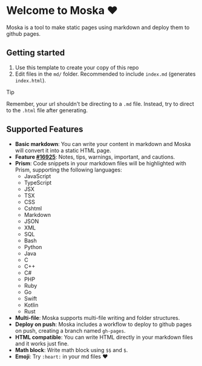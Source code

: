 # Welcome to Moska :heart:

Moska is a tool to make static pages using markdown and deploy them to github pages.

## Getting started

1. Use this template to create your copy of this repo
2. Edit files in the `md/` folder. Recommended to include `index.md` (generates `index.html`).

> [!TIP]
> Remember, your url shouldn't be directing to a `.md` file. Instead, try to direct to the `.html` file after generating.

## Supported Features

- **Basic markdown**: You can write your content in markdown and Moska will convert it into a static HTML page.
- **Feature [#16925](https://github.com/orgs/community/discussions/16925)**: Notes, tips, warnings, important, and cautions.
- **Prism**: Code snippets in your markdown files will be highlighted with Prism, supporting the following languages:
  - JavaScript
  - TypeScript
  - JSX
  - TSX
  - CSS
  - Cshtml
  - Markdown
  - JSON
  - XML
  - SQL
  - Bash
  - Python
  - Java
  - C
  - C++
  - C#
  - PHP
  - Ruby
  - Go
  - Swift
  - Kotlin
  - Rust
- **Multi-file**: Moska supports multi-file writing and folder structures.
- **Deploy on push**: Moska includes a workflow to deploy to github pages on push, creating a branch named `gh-pages`.
- **HTML compatible**: You can write HTML directly in your markdown files and it works just fine.
- **Math block**: Write math block using `$$` and `$`.
- **Emoji**: Try <code>\:heart\:</code> in your md files :heart: